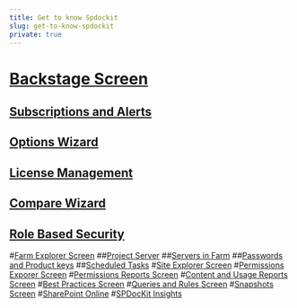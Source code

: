 ```yaml
---
title: Get to know Spdockit
slug: get-to-know-spdockit
private: true
---
```


# [Backstage Screen](backstage-screen.md)
## [Subscriptions and Alerts](subscriptions-and-alerts.md)
## [Options Wizard](options-wizard.md)
## [License Management](license-management.md)
## [Compare Wizard](compare-wizard.md)
## [Role Based Security](role-based-security.md)
#[Farm Explorer Screen](farm-explorer-screen.md)
##[Project Server](project-server.md)
##[Servers in Farm](servers-in-farm.md)
##[Passwords and Product keys](passwrds-and-product-keys.md)
##[Scheduled Tasks](scheduled-tasks.md)
#[Site Explorer Screen](site-explorer-screen.md)
#[Permissions Exporer Screen](permissions-explorer-screen.md)
#[Permissions Reports Screen](permissions-reports-screen.md)
#[Content and Usage Reports Screen](content-and-usage-reports-screen.md)
#[Best Practices Screen](best-practices-screen.md)
#[Queries and Rules Screen](queries-and-rules-screen.md)
#[Snapshots Screen](snapshots-screen.md)
#[SharePoint Online](sharepoint-online.md)
#[SPDocKit Insights](spdockit-insights.md)
